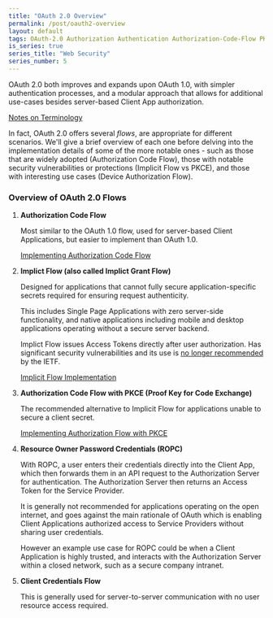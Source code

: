 ```yaml
---
title: "OAuth 2.0 Overview"
permalink: /post/oauth2-overview
layout: default
tags: OAuth-2.0 Authorization Authentication Authorization-Code-Flow PKCE ROPC Device-Authorization-Flow Implicit-Flow  Access-Token Third-Party-Access 
is_series: true
series_title: "Web Security"
series_number: 5
---
```


OAuth 2.0 both improves and expands upon OAuth 1.0, with simpler authentication processes, and a modular approach that allows for additional use-cases besides server-based Client App authorization.

[Notes on Terminology](#notes-on-terminology)

In fact, OAuth 2.0 offers several *flows*, are appropriate for different scenarios. We'll give a brief overview of each one before delving into the implementation details of some of the more notable ones - such as those that are widely adopted (Authorization Code Flow), those with notable security vulnerabilities or protections (Implicit Flow vs PKCE), and those with interesting use cases (Device Authorization Flow).

### Overview of OAuth 2.0 Flows

1) **Authorization Code Flow**

    Most similar to the OAuth 1.0 flow, used for server-based Client Applications, but easier to implement than OAuth 1.0.

    [Implementing Authorization Code Flow](2023-04-02-oauth2-auth-code-flow.md)


2) **Implict Flow (also called Implict Grant Flow)**

    Designed for applications that cannot fully secure application-specific secrets required for ensuring request authenticity.

    This includes Single Page Applications with zero server-side functionality, and native applications including mobile and desktop applications operating without a secure server backend.

    Implict Flow issues Access Tokens directly after user authorization. Has significant security vulnerabilities and its use is [no longer recommended](https://www.ietf.org/archive/id/draft-ietf-oauth-security-topics-17.html#name-implicit-grant) by the IETF.
    
    [Implicit Flow Implementation](2023-04-04-oauth2-implicit-flow.md)

3) **Authorization Code Flow with PKCE (Proof Key for Code Exchange)**

    The recommended alternative to Implicit Flow for applications unable to secure a client secret.

    [Implementing Authorization Flow with PKCE](2023-04-05-oauth2-pkce-auth-code-flow.md)

4) **Resource Owner Password Credentials (ROPC)**

    With ROPC, a user enters their credentials directly into the Client App, which then forwards them in an API request to the Authorization Server for authentication. The Authorization Server then returns an Access Token for the Service Provider.

    It is generally not recommended for applications operating on the open internet, and goes against the main rationale of OAuth which is enabling Client Applications authorized access to Service Providers without sharing user credentials.

    However an example use case for ROPC could be when a Client Application is highly trusted, and interacts with the Authorization Server within a closed network, such as a secure company intranet. 

4) **Client Credentials Flow**

    This is generally used for server-to-server communication with no user resource access required. 
